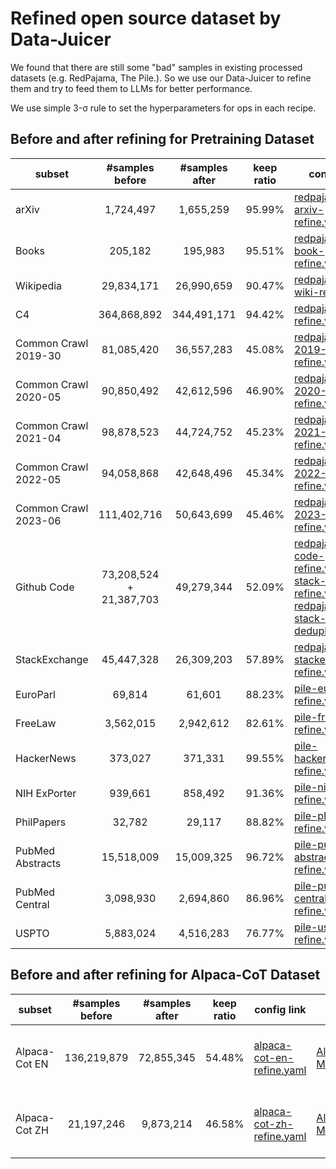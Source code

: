 # Refined open source dataset by Data-Juicer

We found that there are still some "bad" samples in existing processed datasets (e.g. RedPajama, The Pile.). So we use our Data-Juicer to refine them and try to feed them to LLMs for better performance.

We use simple 3-σ rule to set the hyperparameters for ops in each recipe.

## Before and after refining for Pretraining Dataset

| subset               |       #samples before       | #samples after | keep ratio | config link                                                                                                                                                                                                                        | data link                                                                                                                                                                                                                                                                                  | source                  |
|----------------------|:---------------------------:|:--------------:|:----------:|------------------------------------------------------------------------------------------------------------------------------------------------------------------------------------------------------------------------------------|--------------------------------------------------------------------------------------------------------------------------------------------------------------------------------------------------------------------------------------------------------------------------------------------|-------------------------|
| arXiv                |          1,724,497          |   1,655,259    |   95.99%   | [redpajama-arxiv-refine.yaml](redpajama-arxiv-refine.yaml)                                                                                                                                                                         | [Aliyun](https://dail-wlcb.oss-cn-wulanchabu.aliyuncs.com/LLM_data/our_refined_datasets/pretraining/redpajama-arxiv-refine-result.jsonl) <br> [ModelScope](https://modelscope.cn/datasets/Data-Juicer/redpajama-arxiv-refined-by-data-juicer/summary)                                       | Redpajama               |
| Books                |           205,182           |    195,983     |   95.51%   | [redpajama-book-refine.yaml](redpajama-book-refine.yaml)                                                                                                                                                                           | [Aliyun](https://dail-wlcb.oss-cn-wulanchabu.aliyuncs.com/LLM_data/our_refined_datasets/pretraining/redpajama-book-refine-result.jsonl) <br> [ModelScope](https://modelscope.cn/datasets/Data-Juicer/redpajama-book-refined-by-data-juicer/summary)                                         | Redpajama               |
| Wikipedia            |         29,834,171          |   26,990,659   |   90.47%   | [redpajama-wiki-refine.yaml](redpajama-wiki-refine.yaml)                                                                                                                                                                           | [Aliyun](https://dail-wlcb.oss-cn-wulanchabu.aliyuncs.com/LLM_data/our_refined_datasets/pretraining/redpajama-wiki-refine-result.jsonl) <br> [ModelScope](https://modelscope.cn/datasets/Data-Juicer/redpajama-wiki-refined-by-data-juicer/summary)                                         | Redpajama               |
| C4                   |         364,868,892         |  344,491,171   |   94.42%   | [redpajama-c4-refine.yaml](redpajama-c4-refine.yaml)                                                                                                                                                                               | [Aliyun](https://dail-wlcb.oss-cn-wulanchabu.aliyuncs.com/LLM_data/our_refined_datasets/pretraining/redpajama-c4-refine-result.jsonl) <br> [ModelScope](https://modelscope.cn/datasets/Data-Juicer/redpajama-c4-refined-by-data-juicer/summary)                                             | Redpajama               |
| Common Crawl 2019-30 |         81,085,420          |   36,557,283   |   45.08%   | [redpajama-cc-2019-30-refine.yaml](redpajama-cc-2019-30-refine.yaml)                                                                                                                                                                           | [Aliyun](https://dail-wlcb.oss-cn-wulanchabu.aliyuncs.com/LLM_data/our_refined_datasets/pretraining/redpajama-cc-refine-results/redpajama-cc-2019-30-refine-result.jsonl) <br> [ModelScope](https://modelscope.cn/datasets/Data-Juicer/redpajama-cc-2019-30-refined-by-data-juicer/summary) | Redpajama               |
| Common Crawl 2020-05 |         90,850,492          |   42,612,596   |   46.90%   | [redpajama-cc-2020-05-refine.yaml](redpajama-cc-2020-05-refine.yaml)                                                                                                                                                                           | [Aliyun](https://dail-wlcb.oss-cn-wulanchabu.aliyuncs.com/LLM_data/our_refined_datasets/pretraining/redpajama-cc-refine-results/redpajama-cc-2020-05-refine-result.jsonl) <br> [ModelScope](https://modelscope.cn/datasets/Data-Juicer/redpajama-cc-2020-05-refined-by-data-juicer/summary) | Redpajama               |
| Common Crawl 2021-04 |         98,878,523          |   44,724,752   |   45.23%   | [redpajama-cc-2021-04-refine.yaml](redpajama-cc-2021-04-refine.yaml)                                                                                                                                                                           | [Aliyun](https://dail-wlcb.oss-cn-wulanchabu.aliyuncs.com/LLM_data/our_refined_datasets/pretraining/redpajama-cc-refine-results/redpajama-cc-2021-04-refine-result.jsonl) <br> [ModelScope](https://modelscope.cn/datasets/Data-Juicer/redpajama-cc-2021-04-refined-by-data-juicer/summary) | Redpajama               |
| Common Crawl 2022-05 |         94,058,868          |   42,648,496   |   45.34%   | [redpajama-cc-2022-05-refine.yaml](redpajama-cc-2022-05-refine.yaml)                                                                                                                                                                           | [Aliyun](https://dail-wlcb.oss-cn-wulanchabu.aliyuncs.com/LLM_data/our_refined_datasets/pretraining/redpajama-cc-refine-results/redpajama-cc-2022-05-refine-result.jsonl) <br> [ModelScope](https://modelscope.cn/datasets/Data-Juicer/redpajama-cc-2022-05-refined-by-data-juicer/summary) | Redpajama               |
| Common Crawl 2023-06 |         111,402,716         |   50,643,699   |   45.46%   | [redpajama-cc-2023-06-refine.yaml](redpajama-cc-2023-06-refine.yaml)                                                                                                                                                                           | [Aliyun](https://dail-wlcb.oss-cn-wulanchabu.aliyuncs.com/LLM_data/our_refined_datasets/pretraining/redpajama-cc-refine-results/redpajama-cc-2023-06-refine-result.jsonl) <br> [ModelScope](https://modelscope.cn/datasets/Data-Juicer/redpajama-cc-2023-06-refined-by-data-juicer/summary) | Redpajama               |
| Github Code          | 73,208,524 <br>+ 21,387,703 |   49,279,344   |   52.09%   | [redpajama-code-refine.yaml](github_code/redpajama-code-refine.yaml)<br>[stack-code-refine.yaml](github_code/stack-code-refine.yaml)<br>[redpajama-stack-code-deduplicate.yaml](github_code/redpajama-stack-code-deduplicate.yaml) | [Aliyun](https://dail-wlcb.oss-cn-wulanchabu.aliyuncs.com/LLM_data/our_refined_datasets/pretraining/redpajama-stack-code-refine-result.jsonl) <br> [ModelScope](https://modelscope.cn/datasets/Data-Juicer/redpajama-stack-code-refined-by-data-juicer/summary)                             | Redpajama<br>The Stack  |
| StackExchange        |         45,447,328          |   26,309,203   |   57.89%   | [redpajama-pile-stackexchange-refine.yaml](redpajama-pile-stackexchange-refine.yaml)                                                                                                                                               | [Aliyun](https://dail-wlcb.oss-cn-wulanchabu.aliyuncs.com/LLM_data/our_refined_datasets/pretraining/redpajama-pile-stackexchange-refine-result.jsonl) <br> [ModelScope](https://modelscope.cn/datasets/Data-Juicer/redpajama-pile-stackexchange-refined-by-data-juicer/summary)             | Redpajama<br>The Pile   |
| EuroParl             |           69,814            |     61,601     |   88.23%   | [pile-europarl-refine.yaml](pile-europarl-refine.yaml)                                                                                                                                                                             | [Aliyun](https://dail-wlcb.oss-cn-wulanchabu.aliyuncs.com/LLM_data/our_refined_datasets/pretraining/the-pile-europarl-refine-result.jsonl) <br> [ModelScope](https://modelscope.cn/datasets/Data-Juicer/the-pile-europarl-refined-by-data-juicer/summary)                                   | The Pile                |
| FreeLaw              |          3,562,015          |   2,942,612    |   82.61%   | [pile-freelaw-refine.yaml](pile-freelaw-refine.yaml)                                                                                                                                                                               | [Aliyun](https://dail-wlcb.oss-cn-wulanchabu.aliyuncs.com/LLM_data/our_refined_datasets/pretraining/the-pile-freelaw-refine-result.jsonl) <br> [ModelScope](https://modelscope.cn/datasets/Data-Juicer/the-pile-freelaw-refined-by-data-juicer/summary)                                     | The Pile                |
| HackerNews           |           373,027           |    371,331     |   99.55%   | [pile-hackernews-refine.yaml](pile-hackernews-refine.yaml)                                                                                                                                                                         | [Aliyun](https://dail-wlcb.oss-cn-wulanchabu.aliyuncs.com/LLM_data/our_refined_datasets/pretraining/the-pile-hackernews-refine-result.jsonl) <br> [ModelScope](https://modelscope.cn/datasets/Data-Juicer/the-pile-hackernews-refined-by-data-juicer/summary)                               | The Pile                |
| NIH ExPorter         |           939,661           |    858,492     |   91.36%   | [pile-nih-refine.yaml](pile-nih-refine.yaml)                                                                                                                                                                                       | [Aliyun](https://dail-wlcb.oss-cn-wulanchabu.aliyuncs.com/LLM_data/our_refined_datasets/pretraining/the-pile-hin-refine-result.jsonl) <br> [ModelScope](https://modelscope.cn/datasets/Data-Juicer/the-pile-nih-refined-by-data-juicer/summary)                                             | The Pile                |
| PhilPapers           |           32,782            |     29,117     |   88.82%   | [pile-philpaper-refine.yaml](pile-philpaper-refine.yaml)                                                                                                                                                                           | [Aliyun](https://dail-wlcb.oss-cn-wulanchabu.aliyuncs.com/LLM_data/our_refined_datasets/pretraining/the-pile-philpaper-refine-result.jsonl) <br> [ModelScope](https://modelscope.cn/datasets/Data-Juicer/the-pile-philpaper-refined-by-data-juicer/summary)                                 | The Pile                |
| PubMed Abstracts     |         15,518,009          |   15,009,325   |   96.72%   | [pile-pubmed-abstract-refine.yaml](pile-pubmed-abstract-refine.yaml)                                                                                                                                                               | [Aliyun](https://dail-wlcb.oss-cn-wulanchabu.aliyuncs.com/LLM_data/our_refined_datasets/pretraining/the-pile-pubmed-abstract-refine-result.jsonl) <br> [ModelScope](https://modelscope.cn/datasets/Data-Juicer/the-pile-pubmed-abstracts-refined-by-data-juicer/summary)                    | The Pile                |
| PubMed Central       |          3,098,930          |   2,694,860    |   86.96%   | [pile-pubmed-central-refine.yaml](pile-pubmed-central-refine.yaml)                                                                                                                                                                 | [Aliyun](https://dail-wlcb.oss-cn-wulanchabu.aliyuncs.com/LLM_data/our_refined_datasets/pretraining/the-pile-pubmed-central-refine-result.jsonl) <br> [ModelScope](https://modelscope.cn/datasets/Data-Juicer/the-pile-pubmed-central-refined-by-data-juicer/summary)                       | The Pile                |
| USPTO                |          5,883,024          |   4,516,283    |   76.77%   | [pile-uspto-refine.yaml](pile-uspto-refine.yaml)                                                                                                                                                                                   | [Aliyun](https://dail-wlcb.oss-cn-wulanchabu.aliyuncs.com/LLM_data/our_refined_datasets/pretraining/the-pile-uspto-refine-result.jsonl) <br> [ModelScope](https://modelscope.cn/datasets/Data-Juicer/the-pile-uspto-refined-by-data-juicer/summary)                                         | The Pile                |


## Before and after refining for Alpaca-CoT Dataset

| subset | #samples before     |             #samples after             | keep ratio | config link                                                                                                                                                                                                                        | data link                                                                                                                                                         | source                 |
|------------------|:-------------------------:|:--------------------------------------:|:----------:|------------------------------------------------------------------------------------------------------------------------------------------------------------------------------------------------------------------------------------|--------------------------------------------------------------------------------------------------------------------------------------------------------------------|-------------------------|
| Alpaca-Cot EN | 136,219,879               | 72,855,345 |   54.48%   | [alpaca-cot-en-refine.yaml](alpaca_cot/alpaca-cot-en-refine.yaml)                                                                                                                                                                         | [Aliyun](https://dail-wlcb.oss-cn-wulanchabu.aliyuncs.com/LLM_data/our_refined_datasets/SFT/alpaca-cot-en-refine_result.jsonl) <br> [ModelScope](https://modelscope.cn/datasets/Data-Juicer/alpaca-cot-en-refined-by-data-juicer/summary)                           | [39 Subsets of Alpaca-CoT](alpaca_cot/README.md#refined-alpaca-cot-dataset-meta-info)              |
| Alpaca-Cot ZH | 21,197,246               |               9,873,214                |   46.58%   | [alpaca-cot-zh-refine.yaml](alpaca_cot/alpaca-cot-zh-refine.yaml)                                                                                                                                                                         | [Aliyun](https://dail-wlcb.oss-cn-wulanchabu.aliyuncs.com/LLM_data/our_refined_datasets/SFT/alpaca-cot-zh-refine_result.jsonl) <br> [ModelScope](https://modelscope.cn/datasets/Data-Juicer/alpaca-cot-zh-refined-by-data-juicer/summary)                           | [28 Subsets of Alpaca-CoT](alpaca_cot/README.md#refined-alpaca-cot-dataset-meta-info)              |
